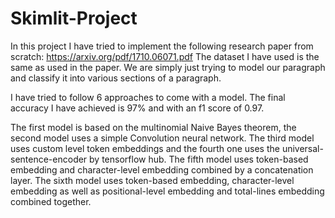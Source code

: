 # Skimlit-Project

In this project I have tried to implement the following research paper from scratch:
https://arxiv.org/pdf/1710.06071.pdf
The dataset I have used is the same as used in the paper.
We are simply just trying to model our paragraph and classify it into various sections of a paragraph.

I have tried to follow 6 approaches to come with a model.
The final accuracy I have achieved is 97% and with an f1 score of 0.97.

The first model is based on the multinomial Naive Bayes theorem, the second model uses a simple Convolution neural network.
The third model uses custom level token embeddings and the fourth one uses the universal-sentence-encoder by tensorflow hub.
The fifth model uses token-based embedding and character-level embedding combined by a concatenation layer.
The sixth model uses token-based embedding, character-level embedding as well as positional-level embedding and total-lines embedding
combined together.
